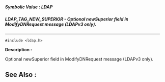 ##### Symbolic Value : LDAP
##### LDAP_TAG_NEW_SUPERIOR - Optional newSuperior field in ModifyDNRequest message (LDAPv3 only).
---
```
#include <ldap.h>
```
**Description :**

Optional newSuperior field in ModifyDNRequest message (LDAPv3 only).

**See Also :**
---
